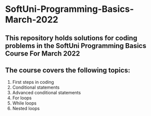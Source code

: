 # SoftUni-Programming-Basics-March-2022
## This repository holds solutions for coding problems in the SoftUni Programming Basics Course For March 2022
## The course covers the following topics:

1. First steps in coding
2. Conditional statements
3. Advanced conditional statements
4. For loops
5. While loops
6. Nested loops
